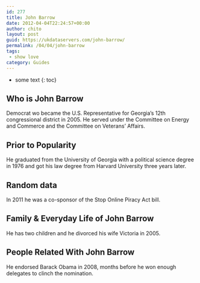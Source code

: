 ```yaml
---
id: 277
title: John Barrow
date: 2012-04-04T22:24:57+00:00
author: chito
layout: post
guid: https://ukdataservers.com/john-barrow/
permalink: /04/04/john-barrow
tags:
 - show love
category: Guides
---
```


* some text
{: toc}


## Who is  John Barrow
                  
                  
                  
Democrat wo became the U.S. Representative for Georgia&#8217;s 12th congressional district in 2005. He served under the Committee on Energy and Commerce and the Committee on Veterans&#8217; Affairs.
                  
                
                
                
## Prior to Popularity 
                  
                  
                  
He graduated from the University of Georgia with a political science degree in 1976 and got his law degree from Harvard University three years later.
                  
                
                
                
## Random data 
                  
                  
                  
In 2011 he was a co-sponsor of the Stop Online Piracy Act bill.
                  
                
                
                
## Family & Everyday Life of John Barrow
                  
                  
                  
He has two children and he divorced his wife Victoria in 2005.
                  
                
                
                
## People Related With  John Barrow
                  
                  
                  
He endorsed Barack Obama in 2008, months before he won enough delegates to clinch the nomination.
                  
                
              
            
          
          
          
    
    
  
